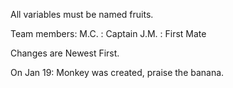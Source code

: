 All variables must be named fruits.

Team members:
M.C. : Captain
J.M. : First Mate

Changes are Newest First.


On Jan 19: Monkey was created, praise the banana.
